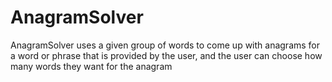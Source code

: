 # AnagramSolver

AnagramSolver uses a given group of words to come up with
anagrams for a word or phrase that is provided by the user,
and the user can choose how many words they want for the
anagram 
